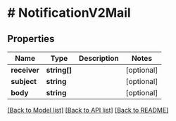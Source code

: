 # # NotificationV2Mail

## Properties

Name | Type | Description | Notes
------------ | ------------- | ------------- | -------------
**receiver** | **string[]** |  | [optional] 
**subject** | **string** |  | [optional] 
**body** | **string** |  | [optional] 

[[Back to Model list]](../../README.md#documentation-for-models) [[Back to API list]](../../README.md#documentation-for-api-endpoints) [[Back to README]](../../README.md)


